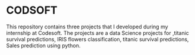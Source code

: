 # CODSOFT
This repository contains three projects that I developed during my internship at Codesoft. The projects are a data Science projects for ,titanic survival predictions, IRIS  flowers classification, titanic survival predictions, Sales prediction using python.

